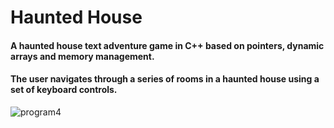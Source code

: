 # Haunted House 

#### A haunted house text adventure game in C++ based on pointers, dynamic arrays and memory management.

#### The user navigates through a series of rooms in a haunted house using a set of keyboard controls.

![program4](https://user-images.githubusercontent.com/70186948/148457861-b6b8bd93-c685-4af7-b904-c4895403d5bd.png)

